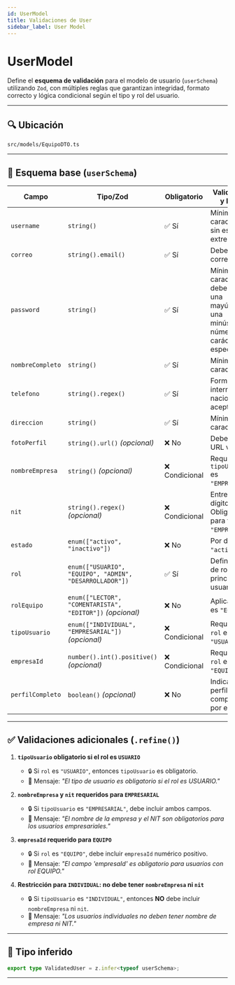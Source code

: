 ```yaml
---
id: UserModel
title: Validaciones de User
sidebar_label: User Model
---
```


# UserModel

Define el **esquema de validación** para el modelo de usuario (`userSchema`) utilizando `Zod`, con múltiples reglas que garantizan integridad, formato correcto y lógica condicional según el tipo y rol del usuario.

---

## 🔍 Ubicación

`src/models/EquipoDTO.ts`

---

## 🧩 Esquema base (`userSchema`)

| Campo            | Tipo/Zod                                                  | Obligatorio   | Validaciones y Reglas                                                                              |
| ---------------- | --------------------------------------------------------- | ------------- | -------------------------------------------------------------------------------------------------- |
| `username`       | `string()`                                                | ✅ Sí          | Mínimo 3 caracteres, sin espacios extremos.                                                        |
| `correo`         | `string().email()`                                        | ✅ Sí          | Debe ser un correo válido.                                                                         |
| `password`       | `string()`                                                | ✅ Sí          | Mínimo 8 caracteres, debe incluir: una mayúscula, una minúscula, un número y un carácter especial. |
| `nombreCompleto` | `string()`                                                | ✅ Sí          | Mínimo 3 caracteres.                                                                               |
| `telefono`       | `string().regex()`                                        | ✅ Sí          | Formato internacional y nacional aceptado.                                                         |
| `direccion`      | `string()`                                                | ✅ Sí          | Mínimo 5 caracteres.                                                                               |
| `fotoPerfil`     | `string().url()` *(opcional)*                             | ❌ No          | Debe ser una URL válida.                                                                           |
| `nombreEmpresa`  | `string()` *(opcional)*                                   | ❌ Condicional | Requerido si `tipoUsuario` es `"EMPRESARIAL"`.                                                     |
| `nit`            | `string().regex()` *(opcional)*                           | ❌ Condicional | Entre 9 y 15 dígitos. Obligatorio para tipo `"EMPRESARIAL"`.                                       |
| `estado`         | `enum(["activo", "inactivo"])`                            | ❌ No          | Por defecto `"activo"`.                                                                            |
| `rol`            | `enum(["USUARIO", "EQUIPO", "ADMIN", "DESARROLLADOR"])`   | ✅ Sí          | Define el tipo de rol principal del usuario.                                                       |
| `rolEquipo`      | `enum(["LECTOR", "COMENTARISTA", "EDITOR"])` *(opcional)* | ❌ No          | Aplica si `rol` es `"EQUIPO"`.                                                                     |
| `tipoUsuario`    | `enum(["INDIVIDUAL", "EMPRESARIAL"])` *(opcional)*        | ❌ Condicional | Requerido si `rol` es `"USUARIO"`.                                                                 |
| `empresaId`      | `number().int().positive()` *(opcional)*                  | ❌ Condicional | Requerido si `rol` es `"EQUIPO"`.                                                                  |
| `perfilCompleto` | `boolean()` *(opcional)*                                  | ❌ No          | Indica si el perfil ha sido completado por el usuario.                                             |

---

## ✅ Validaciones adicionales (`.refine()`)

1. **`tipoUsuario` obligatorio si el rol es `USUARIO`**

   * 🔒 Si `rol` es `"USUARIO"`, entonces `tipoUsuario` es obligatorio.
   * 🧠 Mensaje: *"El tipo de usuario es obligatorio si el rol es USUARIO."*

2. **`nombreEmpresa` y `nit` requeridos para `EMPRESARIAL`**

   * 🔒 Si `tipoUsuario` es `"EMPRESARIAL"`, debe incluir ambos campos.
   * 🧠 Mensaje: *"El nombre de la empresa y el NIT son obligatorios para los usuarios empresariales."*

3. **`empresaId` requerido para `EQUIPO`**

   * 🔒 Si `rol` es `"EQUIPO"`, debe incluir `empresaId` numérico positivo.
   * 🧠 Mensaje: *"El campo 'empresaId' es obligatorio para usuarios con rol EQUIPO."*

4. **Restricción para `INDIVIDUAL`: no debe tener `nombreEmpresa` ni `nit`**

   * 🔒 Si `tipoUsuario` es `"INDIVIDUAL"`, entonces **NO** debe incluir `nombreEmpresa` ni `nit`.
   * 🧠 Mensaje: *"Los usuarios individuales no deben tener nombre de empresa ni NIT."*

---

## 🧪 Tipo inferido

```ts
export type ValidatedUser = z.infer<typeof userSchema>;
```

---